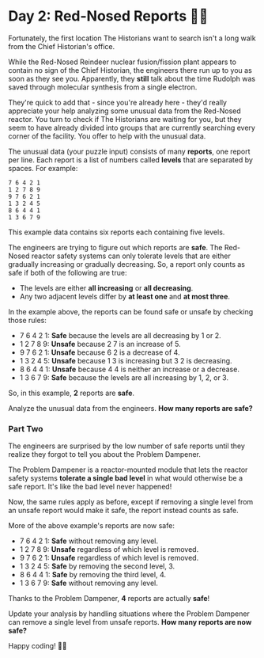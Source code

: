 # Day 2: Red-Nosed Reports 🎄🦀

Fortunately, the first location The Historians want to search isn't a long walk from the Chief Historian's office.

While the Red-Nosed Reindeer nuclear fusion/fission plant appears to contain no sign of the Chief Historian, the engineers 
there run up to you as soon as they see you. Apparently, they **still** talk about the time Rudolph was saved through 
molecular synthesis from a single electron.

They're quick to add that - since you're already here - they'd really appreciate your help analyzing some unusual data 
from the Red-Nosed reactor. You turn to check if The Historians are waiting for you, but they seem to have already 
divided into groups that are currently searching every corner of the facility. You offer to help with the unusual data.

The unusual data (your puzzle input) consists of many **reports**, one report per line. Each report is a list of numbers 
called **levels** that are separated by spaces. For example:

```
7 6 4 2 1
1 2 7 8 9
9 7 6 2 1
1 3 2 4 5
8 6 4 4 1
1 3 6 7 9
```

This example data contains six reports each containing five levels.

The engineers are trying to figure out which reports are **safe**. The Red-Nosed reactor safety systems can only tolerate 
levels that are either gradually increasing or gradually decreasing. So, a report only counts as safe if both of the 
following are true:

- The levels are either **all increasing** or **all decreasing**. 
- Any two adjacent levels differ by **at least one** and **at most three**.

In the example above, the reports can be found safe or unsafe by checking those rules:

- 7 6 4 2 1: **Safe** because the levels are all decreasing by 1 or 2. 
- 1 2 7 8 9: **Unsafe** because 2 7 is an increase of 5.
- 9 7 6 2 1: **Unsafe** because 6 2 is a decrease of 4.
- 1 3 2 4 5: **Unsafe** because 1 3 is increasing but 3 2 is decreasing.
- 8 6 4 4 1: **Unsafe** because 4 4 is neither an increase or a decrease. 
- 1 3 6 7 9: **Safe** because the levels are all increasing by 1, 2, or 3.

So, in this example, **2** reports are **safe**.

Analyze the unusual data from the engineers. **How many reports are safe?**

### Part Two

The engineers are surprised by the low number of safe reports until they realize they forgot to tell you about the 
Problem Dampener.

The Problem Dampener is a reactor-mounted module that lets the reactor safety systems **tolerate a single bad level** in 
what would otherwise be a safe report. It's like the bad level never happened!

Now, the same rules apply as before, except if removing a single level from an unsafe report would make it safe, 
the report instead counts as safe.

More of the above example's reports are now safe:

- 7 6 4 2 1: **Safe** without removing any level.
- 1 2 7 8 9: **Unsafe** regardless of which level is removed.
- 9 7 6 2 1: **Unsafe** regardless of which level is removed.
- 1 3 2 4 5: **Safe** by removing the second level, 3.
- 8 6 4 4 1: **Safe** by removing the third level, 4.
- 1 3 6 7 9: **Safe** without removing any level.

Thanks to the Problem Dampener, **4** reports are actually **safe**!

Update your analysis by handling situations where the Problem Dampener can remove a single level from unsafe reports. 
**How many reports are now safe?**

Happy coding! 🎄🦀
